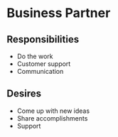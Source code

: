 # Business Partner

## Responsibilities

- Do the work
- Customer support
- Communication

## Desires

- Come up with new ideas
- Share accomplishments
- Support